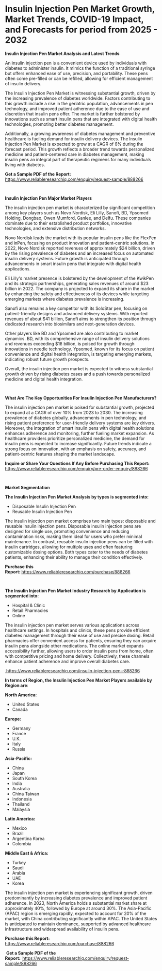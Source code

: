 <p><h1>Insulin Injection Pen Market Growth, Market Trends, COVID-19 Impact, and Forecasts for period from 2025 - 2032</h1></p><p><strong>Insulin Injection Pen Market Analysis and Latest Trends</strong></p>
<p><p>An insulin injection pen is a convenient device used by individuals with diabetes to administer insulin. It mimics the function of a traditional syringe but offers enhanced ease of use, precision, and portability. These pens often come pre-filled or can be refilled, allowing for efficient management of insulin delivery.</p><p>The Insulin Injection Pen Market is witnessing substantial growth, driven by the increasing prevalence of diabetes worldwide. Factors contributing to this growth include a rise in the geriatric population, advancements in pen technology, and improved patient adherence due to the ease of use and discretion that insulin pens offer. The market is further bolstered by innovations such as smart insulin pens that are integrated with digital health technologies, promoting better diabetes management.</p><p>Additionally, a growing awareness of diabetes management and preventive healthcare is fueling demand for insulin delivery devices. The Insulin Injection Pen Market is expected to grow at a CAGR of 6% during the forecast period. This growth reflects a broader trend towards personalized medicine and patient-centered care in diabetes management, making insulin pens an integral part of therapeutic regimens for many individuals living with diabetes.</p></p>
<p><strong>Get a Sample PDF of the Report:&nbsp;</strong> <a href="https://www.reliableresearchiq.com/enquiry/request-sample/888266?utm_campaign=2333&utm_medium=2&utm_source=Github&utm_content=ia&utm_term=13042025&utm_id=insulin-injection-pen">https://www.reliableresearchiq.com/enquiry/request-sample/888266</a></p>
<p>&nbsp;</p>
<p><strong>Insulin Injection Pen Major Market Players</strong></p>
<p><p>The insulin injection pen market is characterized by significant competition among key players such as Novo Nordisk, Eli Lilly, Sanofi, BD, Ypsomed Holding, Dongbao, Owen Mumford, Ganlee, and Delfu. These companies dominate due to their established product portfolios, innovative technologies, and extensive distribution networks.</p><p>Novo Nordisk leads the market with its popular insulin pens like the FlexPen and inPen, focusing on product innovation and patient-centric solutions. In 2022, Novo Nordisk reported revenues of approximately $24 billion, driven by the rising prevalence of diabetes and an increased focus on automated insulin delivery systems. Future growth is anticipated through advancements in smart insulin pens that integrate with digital health applications.</p><p>Eli Lilly's market presence is bolstered by the development of the KwikPen and its strategic partnerships, generating sales revenues of around $23 billion in 2022. The company is projected to expand its share in the market by enhancing the safety and effectiveness of its devices while targeting emerging markets where diabetes prevalence is increasing.</p><p>Sanofi also remains a key competitor with its SoloStar pen, focusing on patient-friendly designs and advanced delivery systems. With reported revenues of about $41 billion, Sanofi aims to strengthen its position through dedicated research into biosimilars and next-generation devices.</p><p>Other players like BD and Ypsomed are also contributing to market dynamics. BD, with its comprehensive range of insulin delivery solutions and revenues exceeding $18 billion, is poised for growth through innovations in needle technology. Ypsomed, known for its focus on patient convenience and digital health integration, is targeting emerging markets, indicating robust future growth prospects.</p><p>Overall, the insulin injection pen market is expected to witness substantial growth driven by rising diabetes cases and a push towards personalized medicine and digital health integration.</p></p>
<p>&nbsp;</p>
<p><strong>What Are The Key Opportunities For Insulin Injection Pen Manufacturers?</strong></p>
<p><p>The insulin injection pen market is poised for substantial growth, projected to expand at a CAGR of over 10% from 2023 to 2030. The increasing prevalence of diabetes globally, advancements in pen technology, and rising patient preference for user-friendly delivery systems are key drivers. Moreover, the integration of smart insulin pens with digital health solutions enhances adherence and monitoring, further fueling market expansion. As healthcare providers prioritize personalized medicine, the demand for insulin pens is expected to increase significantly. Future trends indicate a strong focus on innovation, with an emphasis on safety, accuracy, and patient-centric features shaping the market landscape.</p></p>
<p><strong>Inquire or Share Your Questions If Any Before Purchasing This Report:</strong> <a href="https://www.reliableresearchiq.com/enquiry/pre-order-enquiry/888266?utm_campaign=2333&utm_medium=2&utm_source=Github&utm_content=ia&utm_term=13042025&utm_id=insulin-injection-pen">https://www.reliableresearchiq.com/enquiry/pre-order-enquiry/888266</a></p>
<p>&nbsp;</p>
<p><strong>Market Segmentation</strong></p>
<p><strong>The Insulin Injection Pen Market Analysis by types is segmented into:</strong></p>
<p><ul><li>Disposable Insulin Injection Pen</li><li>Reusable Insulin Injection Pen</li></ul></p>
<p><p>The insulin injection pen market comprises two main types: disposable and reusable insulin injection pens. Disposable insulin injection pens are designed for single use, promoting convenience and reducing contamination risks, making them ideal for users who prefer minimal maintenance. In contrast, reusable insulin injection pens can be filled with insulin cartridges, allowing for multiple uses and often featuring customizable dosing options. Both types cater to the needs of diabetes patients, enhancing their ability to manage their condition effectively.</p></p>
<p><strong>Purchase this Report:&nbsp;</strong><a href="https://www.reliableresearchiq.com/purchase/888266?utm_campaign=2333&utm_medium=2&utm_source=Github&utm_content=ia&utm_term=13042025&utm_id=insulin-injection-pen">https://www.reliableresearchiq.com/purchase/888266</a></p>
<p>&nbsp;</p>
<p><strong>The Insulin Injection Pen Market Industry Research by Application is segmented into:</strong></p>
<p><ul><li>Hospital & Clinic</li><li>Retail Pharmacies</li><li>Online</li></ul></p>
<p><p>The insulin injection pen market serves various applications across healthcare settings. In hospitals and clinics, these pens provide efficient diabetes management through their ease of use and precise dosing. Retail pharmacies offer convenient access for patients, ensuring they can acquire insulin pens alongside other medications. The online market expands accessibility further, allowing users to order insulin pens from home, often with competitive pricing and home delivery. Collectively, these channels enhance patient adherence and improve overall diabetes care.</p></p>
<p><a href="https://www.reliableresearchiq.com/insulin-injection-pen-r888266?utm_campaign=2333&utm_medium=2&utm_source=Github&utm_content=ia&utm_term=13042025&utm_id=insulin-injection-pen">&nbsp;https://www.reliableresearchiq.com/insulin-injection-pen-r888266</a></p>
<p><strong>In terms of Region, the Insulin Injection Pen Market Players available by Region are:</strong></p>
<p>
    <p> <strong> North America: </strong>
        <ul>
            <li>United States</li>
            <li>Canada</li>
        </ul>
        </p> 
    <p> <strong> Europe: </strong>
        <ul>
            <li>Germany</li>
            <li>France</li>
            <li>U.K.</li>
            <li>Italy</li>
            <li>Russia</li>
        </ul>
        </p> 
    <p> <strong> Asia-Pacific: </strong>
        <ul>
            <li>China</li>
            <li>Japan</li>
            <li>South Korea</li>
            <li>India</li>
            <li>Australia</li>
            <li>China Taiwan</li>
            <li>Indonesia</li>
            <li>Thailand</li>
            <li>Malaysia</li>
        </ul>
        </p> 
    <p> <strong> Latin America: </strong>
        <ul>
            <li>Mexico</li>
            <li>Brazil</li>
            <li>Argentina Korea</li>
            <li>Colombia</li>
        </ul>
        </p> 
    <p> <strong> Middle East & Africa: </strong>
        <ul>
            <li>Turkey</li>
            <li>Saudi</li>
            <li>Arabia</li>
            <li>UAE</li>
            <li>Korea</li>
        </ul>
    </p>
    </p>
<p><p>The insulin injection pen market is experiencing significant growth, driven predominantly by increasing diabetes prevalence and improved patient adherence. In 2023, North America holds a substantial market share at approximately 40%, followed by Europe at around 30%. The Asia-Pacific (APAC) region is emerging rapidly, expected to account for 20% of the market, with China contributing significantly within APAC. The United States is anticipated to maintain dominance, supported by advanced healthcare infrastructure and widespread availability of insulin pens.</p></p>
<p><strong>Purchase this Report: </strong><a href="https://www.reliableresearchiq.com/purchase/888266?utm_campaign=2333&utm_medium=2&utm_source=Github&utm_content=ia&utm_term=13042025&utm_id=insulin-injection-pen">https://www.reliableresearchiq.com/purchase/888266</a></p>
<p>&nbsp;<strong>Get a Sample PDF of the Report:&nbsp;&nbsp;</strong><a href="https://www.reliableresearchiq.com/enquiry/request-sample/888266?utm_campaign=2333&utm_medium=2&utm_source=Github&utm_content=ia&utm_term=13042025&utm_id=insulin-injection-pen">https://www.reliableresearchiq.com/enquiry/request-sample/888266</a></p>
<p><strong></strong></p>
<p><p></p><p></p><p></p></p>